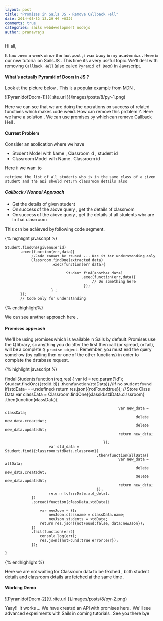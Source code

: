```yaml
---
layout: post
title: "Promises in Sails JS - Remove Callback Hell"
date: 2014-08-23 12:29:44 +0530
comments: true
categories: sails webdevelopment nodejs
author: pranavrajs	
---
```


Hi all,

It has been a week since the last post , i was busy in my academics . Here is our new tutorial on Sails JS . This time its a very useful topic. We'll deal with removing `Callback Hell` (also called `Pyramid of Doom`) in Javascript. 
<!-- more -->
<h4>What's actually Pyramid of Doom in JS ?</h4>
Look at the picture below . This is a popular example from MDN . 


![PyramidofDoom-1]({{ site.url }}/images/posts/8/pyr-1.png)

Here we can see that we are doing the operations on success of related functions which makes code weird. How can remove this problem ?. Here we have a solution . We can use promises by which can remove Callback Hell . 

<h4>Current Problem</h4>

Consider an application where we have 
<ul>
	<li>Student Model with Name , Classroom id , student id</li>
	<li>Classroom Model with Name , Classroom id</li>
</ul>

Here if 
we want to 

`retrieve the list of all students who is in the same class of a given student and the api should return classroom details also`

<h5>Callback / Normal Approach</h5>

<ul>
	<li>Get the details of given student </li>
	<li>On success of the above query , get the details of classroom </li>
	<li>On success of the above query , get the details of all students who are in that classroom</li>
</ul>

This can be achieved by following code segment.

{% highlight javascript %}

	Student.findOne(givenuserid)
		   .exec(function(err,data){
		   		//Code cannot be reused ... Use it for understanding only 
		   		Classroom.findOne(extracted data)
		   				 .exec(function(err,data){

		   				 		Student.find(another data)
		   				 			   .exec(function(err,data){
		   				 			   		// Do something here
		   				 			   	});
		   				 });
		   });
		   // Code only for understanding 
{% endhighlight%}

We can see another approach here . 

<h4>Promises approach</h4>

We'll be using promises which is available in Sails by default.
Promises use the Q library, so anything you do after the first then call (or spread, or fail), will be a complete `Q promise object`. Remember, you must end the query somehow (by calling then or one of the other functions) in order to complete the database request.

{% highlight javascript %}

findallStudents:function (req,res) {
		var id = req.param('id');
		Student.findOne({stdid:id})
				.then(function(stdData){
						//If no student found
						if(stdData===undefined)
								return res.json({notFound:true});
						// Store Class Data	
						var classData = Classroom.findOne({classid:stdData.classroom})
												 .then(function(classData){

												 		var new_data = classData;
												 				delete new_data.createdAt;
												 				delete new_data.updatedAt;
												 		return new_data;

												 });
						var std_data = Student.find({classroom:stdData.classroom})
											  .then(function(allData){
														var new_data = allData;
												 				delete new_data.createdAt;
												 				delete new_data.updatedAt;
												 		return new_data;
											  });
						return [classData,std_data];					  	
				})
				.spread(function(classData,stdData){

					var newJson = {};
						newJson.classname = classData.name;
						newJson.students = stdData;
					return res.json({notFound:false, data:newJson});
				})
				.fail(function(err){
					console.log(err);
					res.json({notFound:true,error:err});
				});

	}
{% endhighlight %}

Here we are not waiting for Classroom data to be fetched , both student details and classroom details are fetched at the same time .

<h4>Working Demo</h4>

![PyramidofDoom-2]({{ site.url }}/images/posts/8/pyr-2.png)

Yaay!!! It works ... We have created an API with promises here . We'll see advanced experiments with Sails in coming tutorials.. See you there bye



<script type="text/javascript">
    google_ad_client = "ca-pub-7831813631234919";
    google_ad_slot = "4303232878";
    google_ad_width = 728;
    google_ad_height = 90;
</script>
<!-- Maangalabs-8 -->
<script type="text/javascript"
src="//pagead2.googlesyndication.com/pagead/show_ads.js">
</script>